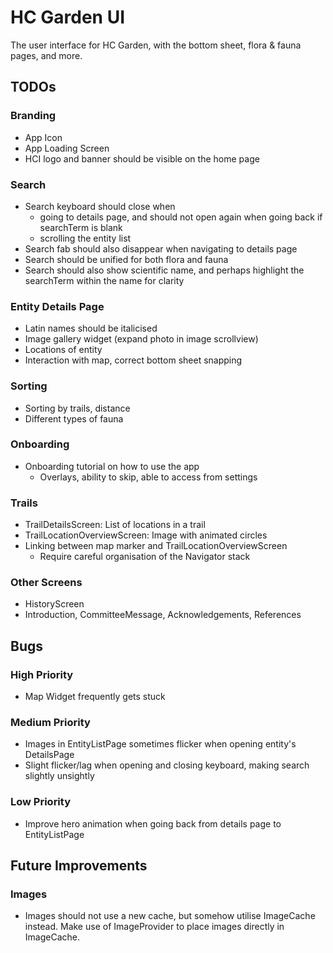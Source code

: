 # HC Garden UI

The user interface for HC Garden, with the bottom sheet, flora & fauna pages, and more.

## TODOs

### Branding
- App Icon
- App Loading Screen
- HCI logo and banner should be visible on the home page

### Search
- Search keyboard should close when
	- going to details page, and should not open again when going back if searchTerm is blank
	- scrolling the entity list
- Search fab should also disappear when navigating to details page
- Search should be unified for both flora and fauna
- Search should also show scientific name, and perhaps highlight the searchTerm within the name for clarity

### Entity Details Page
- Latin names should be italicised
- Image gallery widget (expand photo in image scrollview)
- Locations of entity
- Interaction with map, correct bottom sheet snapping

### Sorting
- Sorting by trails, distance
- Different types of fauna

### Onboarding
- Onboarding tutorial on how to use the app
	- Overlays, ability to skip, able to access from settings

### Trails
- TrailDetailsScreen: List of locations in a trail
- TrailLocationOverviewScreen: Image with animated circles
- Linking between map marker and TrailLocationOverviewScreen
	- Require careful organisation of the Navigator stack

### Other Screens
- HistoryScreen
- Introduction, CommitteeMessage, Acknowledgements, References

## Bugs

### High Priority

- Map Widget frequently gets stuck

### Medium Priority

- Images in EntityListPage sometimes flicker when opening entity's DetailsPage
- Slight flicker/lag when opening and closing keyboard, making search slightly unsightly

### Low Priority

- Improve hero animation when going back from details page to EntityListPage

## Future Improvements

### Images
- Images should not use a new cache, but somehow utilise ImageCache instead. Make use of ImageProvider to place images directly in ImageCache.
